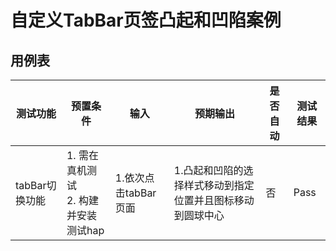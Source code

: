 # 自定义TabBar页签凸起和凹陷案例

## 用例表

| 测试功能       | 预置条件                                | 输入             | 预期输出                               | 是否自动 | 测试结果 |
|------------|-------------------------------------|----------------|------------------------------------|------|------|
| tabBar切换功能 | 1. 需在真机测试 <br/> 2. 构建并安装测试hap       | 1.依次点击tabBar页面 | 1.凸起和凹陷的选择样式移动到指定位置并且图标移动到圆球中心     | 否    | Pass |